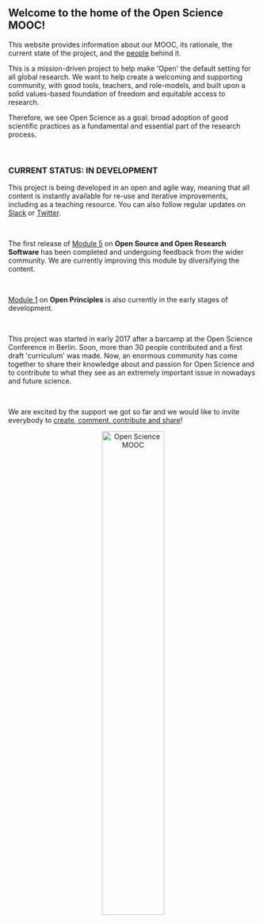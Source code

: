 ## Welcome to the home of the Open Science MOOC!

This website provides information about our MOOC, its rationale, the current state of the project, and the [people](https://opensciencemooc.github.io/site/People/) behind it.

This is a mission-driven project to help make 'Open' the default setting for all global research. We want to help create a welcoming and supporting community, with good tools, teachers, and role-models, and built upon a solid values-based foundation of freedom and equitable access to research.

Therefore, we see Open Science as a goal: broad adoption of good scientific practices as a fundamental and essential part of the research process.

<br/>

### CURRENT STATUS: IN DEVELOPMENT

This project is being developed in an open and agile way, meaning that all content is instantly available for re-use and iterative improvements, including as a teaching resource. You can also follow regular updates on [Slack](https://openmooc-ers-slackin.herokuapp.com/) or [Twitter](https://twitter.com/OpenScienceMOOC).

<br/>

The first release of [Module 5](https://github.com/OpenScienceMOOC/Module-5-Open-Research-Software-and-Open-Source/tree/master/content_development) on **Open Source and Open Research Software** has been completed and undergoing feedback from the wider community. We are currently improving this module by diversifying the content.

<br/>

[Module 1](https://github.com/OpenScienceMOOC/Module-1-Open-Principles/tree/master/content_development#in-markdown-format) on **Open Principles** is also currently in the early stages of development.

<br/>

This project was started in early 2017 after a barcamp at the Open Science Conference in Berlin. Soon, more than 30 people contributed and a first draft 'curriculum' was made. Now, an enormous community has come together to share their knowledge about and passion for Open Science and to contribute to what they see as an extremely important issue in nowadays and future science.

<br/>

We are excited by the support we got so far and we would like to invite everybody to [create, comment, contribute and share](https://github.com/OpenScienceMOOC)!

<center>
  <img alt="Open Science MOOC" style="width:50%;" src="{{ site.baseurl }}/img/moocpng.png" />
</center>
